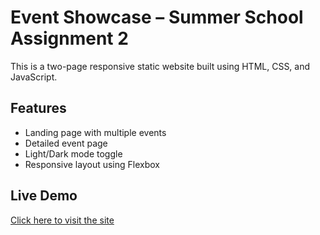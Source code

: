 # Event Showcase – Summer School Assignment 2

This is a two-page responsive static website built using HTML, CSS, and JavaScript.

## Features
- Landing page with multiple events
- Detailed event page
- Light/Dark mode toggle
- Responsive layout using Flexbox

## Live Demo
[Click here to visit the site](https://raunak5131.github.io/event-showcase/)
